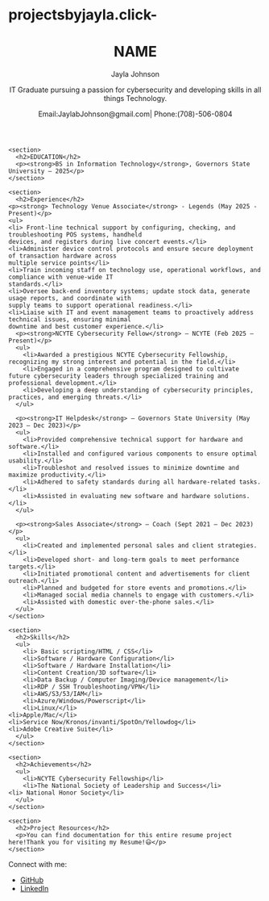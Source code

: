 # projectsbyjayla.click-<!DOCTYPE html>
<html lang="en">
<head>
<!-- Font Awesome for Icons -->
<link rel="stylesheet" href="https://cdnjs.cloudflare.com/ajax/libs/font-awesome/6.5.0/css/all.min.css">
  <meta charset="UTF-8">
  <title>Jayla Johnson - Resume</title>
  <link rel="stylesheet" href="style.css">
</head>
<body>
  <div class="container">
    <header>
      <h1>NAME</h1> Jayla Johnson
      <p class="title"> IT Graduate pursuing a passion for cybersecurity and developing skills in all things Technology.</p>
      <p>Email:JaylabJohnson@gmail.com| Phone:(708)-506-0804</p>
    </header>

    <section>
      <h2>EDUCATION</h2>
      <p><strong>BS in Information Technology</strong>, Governors State University — 2025</p>
    </section>

    <section>
      <h2>Experience</h2>
	<p><strong> Technology Venue Associate</strong> - Legends (May 2025 - Present)</p>
	<ul> 
	<li> Front-line technical support by configuring, checking, and troubleshooting POS systems, handheld
	devices, and registers during live concert events.</li>
	<li>Administer device control protocols and ensure secure deployment of transaction hardware across
	multiple service points</li>
	<li>Train incoming staff on technology use, operational workflows, and compliance with venue-wide IT
	standards.</li>
	<li>Oversee back-end inventory systems; update stock data, generate usage reports, and coordinate with
	supply teams to support operational readiness.</li>
	<li>Liaise with IT and event management teams to proactively address technical issues, ensuring minimal
	downtime and best customer experience.</li>
      <p><strong>NCYTE Cybersecurity Fellow</strong> – NCYTE (Feb 2025 – Present)</p>
      <ul>
        <li>Awarded a prestigious NCYTE Cybersecurity Fellowship, recognizing my strong interest and potential in the field.</li>
        <li>Engaged in a comprehensive program designed to cultivate future cybersecurity leaders through specialized training and professional development.</li>
        <li>Developing a deep understanding of cybersecurity principles, practices, and emerging threats.</li>
      </ul>

      <p><strong>IT Helpdesk</strong> – Governors State University (May 2023 – Dec 2023)</p>
      <ul>
        <li>Provided comprehensive technical support for hardware and software.</li>
        <li>Installed and configured various components to ensure optimal usability.</li>
        <li>Troubleshot and resolved issues to minimize downtime and maximize productivity.</li>
        <li>Adhered to safety standards during all hardware-related tasks.</li>
        <li>Assisted in evaluating new software and hardware solutions.</li>
      </ul>

      <p><strong>Sales Associate</strong> – Coach (Sept 2021 – Dec 2023)</p>
      <ul>
        <li>Created and implemented personal sales and client strategies.</li>
        <li>Developed short- and long-term goals to meet performance targets.</li>
        <li>Initiated promotional content and advertisements for client outreach.</li>
        <li>Planned and budgeted for store events and promotions.</li>
        <li>Managed social media channels to engage with customers.</li>
        <li>Assisted with domestic over-the-phone sales.</li>
      </ul>
    </section>

    <section>
      <h2>Skills</h2>
      <ul>
        <li> Basic scripting/HTML / CSS</li>
        <li>Software / Hardware Configuration</li>
        <li>Software / Hardware Installation</li>
        <li>Content Creation/3D software</li>
        <li>Data Backup / Computer Imaging/Device management</li>
        <li>RDP / SSH Troubleshooting/VPN</li>
        <li>AWS/S3/53/IAM</li>
        <li>Azure/Windows/Powerscript</li>
        <li>Linux/</li>
	<li>Apple/Mac/</li>
	<li>Service Now/Kronos/invanti/SpotOn/Yellowdog</li>
	<li>Adobe Creative Suite</li>
      </ul>
    </section>

    <section>
      <h2>Achievements</h2>
      <ul>
        <li>NCYTE Cybersecurity Fellowship</li>
        <li>The National Society of Leadership and Success</li>
	<li> National Honor Society</li>
      </ul>
    </section>

    <section>
      <h2>Project Resources</h2>
      <p>You can find documentation for this entire resume project here!Thank you for visiting my Resume!😃</p>
    </section>
  </div>
<footer>
  <p>Connect with me:</p>
  <ul class="social-links">
    <li>
      <a href="https://github.com/ProjectsbyJayla" target="_blank">
        <i class="fab fa-github"></i> GitHub
      </a>
    </li>
    <li>
      <a href="www.linkedin.com/in/jayla-johnson-910b4824a>
        <i class="fab fa-linkedin"></i> LinkedIn
      </a>
    </li>
  </ul>
</footer>
</body>
</html>
